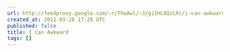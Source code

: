 ```yaml
---
url: http://feedproxy.google.com/~r/TheAwl/~3/giIHL8QzLRc/i-can-awkward
created_at: 2011-03-28 17:20 UTC
published: false
title: I Can Awkward
tags: []
---
```



